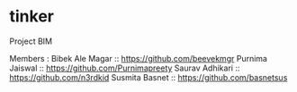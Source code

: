 # tinker
Project BIM


Members :
Bibek Ale Magar :: https://github.com/beevekmgr
Purnima Jaiswal :: https://github.com/Purnimapreety
Saurav Adhikari :: https://github.com/n3rdkid
Susmita Basnet  :: https://github.com/basnetsus
